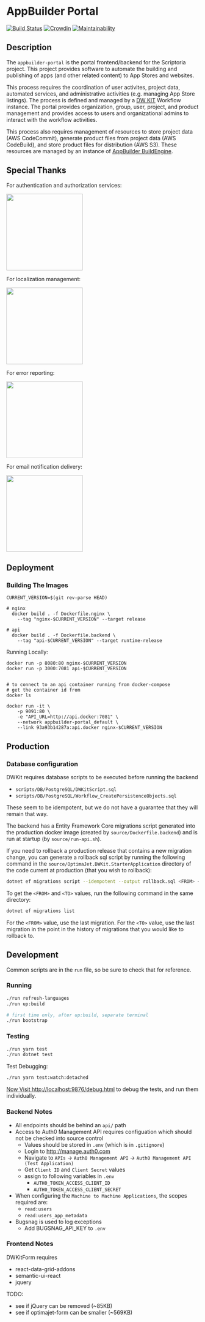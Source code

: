 # AppBuilder Portal
[![Build Status](https://travis-ci.org/sillsdev/appbuilder-portal.svg?branch=master)](https://travis-ci.org/sillsdev/appbuilder-portal)
[![Crowdin](https://d322cqt584bo4o.cloudfront.net/scriptoria/localized.svg)](https://crowdin.com/project/scriptoria)
[![Maintainability](https://api.codeclimate.com/v1/badges/71fa3c1c0bf8eca409d2/maintainability)](https://codeclimate.com/github/sillsdev/appbuilder-portal/maintainability)

## Description
The `appbuilder-portal` is the portal frontend/backend for the Scriptoria project.  This project provides software to automate the building and publishing of apps (and other related content) to App Stores and websites.

This process requires the coordination of user activites, project data, automated services, and administrative activities (e.g. managing App Store listings).  The process is defined and managed by a [DW KIT](https://dwkit.com) Workflow instance.  The portal provides organization, group, user, project, and product management and provides access to users and organizational admins to interact with the workflow activities.

This process also requires management of resources to store project data (AWS CodeCommit), generate product files from project data (AWS CodeBuild), and store product files for distribution (AWS S3).  These resources are managed by an instance of [AppBuilder BuildEngine](https://github.com/sillsdev/appbuilder-buildengine-api).

## Special Thanks

For authentication and authorization services:

[<img src="readme_images/auth0-logo-whitebg.png" width="200">](https://auth0.com)

For localization management:

[<img src="readme_images/crowdin-logo.png" width="200">](https://crowdin.com)

For error reporting:

[<img src="readme_images/bugsnag-logo.png" width="200">](https://bugsnag.com/blog/bugsnag-loves-open-source)

For email notification delivery:

[<img src="readme_images/sparkpost-logo.png" width="200">](https://www.sparkpost.com/)


## Deployment

### Building The Images
```
CURRENT_VERSION=$(git rev-parse HEAD)

# nginx
  docker build . -f Dockerfile.nginx \
    --tag "nginx-$CURRENT_VERSION" --target release

# api
  docker build . -f Dockerfile.backend \
    --tag "api-$CURRENT_VERSION" --target runtime-release

```

Running Locally:
```
docker run -p 8080:80 nginx-$CURRENT_VERSION
docker run -p 3000:7081 api-$CURRENT_VERSION


# to connect to an api container running from docker-compose
# get the container id from
docker ls

docker run -it \
    -p 9091:80 \
    -e "API_URL=http://api.docker:7081" \
    --network appbuilder-portal_default \
    --link 93a93b14287a:api.docker nginx-$CURRENT_VERSION
```

## Production

### Database configuration

DWKit requires database scripts to be executed before running the backend
 * `scripts/DB/PostgreSQL/DWKitScript.sql`
 * `scripts/DB/PostgreSQL/Workflow_CreatePersistenceObjects.sql`

These seem to be idempotent, but we do not have a guarantee that they will remain that way.

The backend has a Entity Framework Core migrations script generated into the production docker image (created by `source/Dockerfile.backend`) and is run at startup (by `source/run-api.sh`).

If you need to rollback a production release that contains a new migration change, you can generate a rollback sql script by running the following command in the `source/OptimaJet.DWKit.StarterApplication` directory of the code current at production (that you wish to rollback):
```bash
dotnet ef migrations script --idempotent --output rollback.sql <FROM> <TO>
```
To get the `<FROM>` and `<TO>` values, run the following command in the same directory:
```bash
dotnet ef migrations list
```
For the `<FROM>` value, use the last migration.  For the `<TO>` value, use the last migration in the point in the history of migrations that you would like to rollback to.

## Development

Common scripts are in the `run` file, so be sure to check that for reference.

### Running

```bash
./run refresh-languages
./run up:build

# first time only, after up:build, separate terminal
./run bootstrap
```

### Testing

```bash
./run yarn test
./run dotnet test
```

Test Debugging:
```bash
./run yarn test:watch:detached
```

[Now Visit http://localhost:9876/debug.html](http://localhost:9876/debug.html) to debug
the tests, and run them individually.

### Backend Notes

- All endpoints should be behind an `api/` path
- Access to Auth0 Management API requires configuation which should not be checked into source control
  - Values should be stored in `.env` (which is in `.gitignore`)
  - Login to http://manage.auth0.com
  - Navigate to `APIs` -> `Auth0 Management API` -> `Auth0 Management API (Test Application)`
  - Get `Client ID` and `Client Secret` values
  - assign to following variables in `.env`
    - `AUTH0_TOKEN_ACCESS_CLIENT_ID`
    - `AUTH0_TOKEN_ACCESS_CLIENT_SECRET`
- When configuring the `Machine to Machine Applications`, the scopes required are:
  - `read:users`
  - `read:users_app_metadata`
- Bugsnag is used to log exceptions
  - Add BUGSNAG_API_KEY to `.env`

### Frontend Notes

DWKitForm requires
- react-data-grid-addons
- semantic-ui-react
- jquery

TODO:
- see if jQuery can be removed (~85KB)
- see if optimajet-form can be smaller (~569KB)
